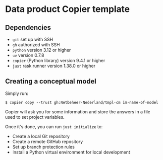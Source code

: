 # Data product Copier template

## Dependencies

* `git` set up with SSH
* `gh` authorized with SSH
* `python` version 3.12 or higher
* `uv` version 0.7.8
* `copier` (Python library) version 9.4.1 or higher
* `just` rask runner version 1.38.0 or higher

## Creating a conceptual model

Simply run:

```
$ copier copy --trust gh:Netbeheer-Nederland/tmpl-cm im-name-of-model
```

Copier will ask you for some information and store the answers in a file used to set project variables.

Once it's done, you can run `just initialize` to:

* Create a local Git repository
* Create a remote GitHub repository
* Set up branch protection rules
* Install a Python virtual environment for local development
